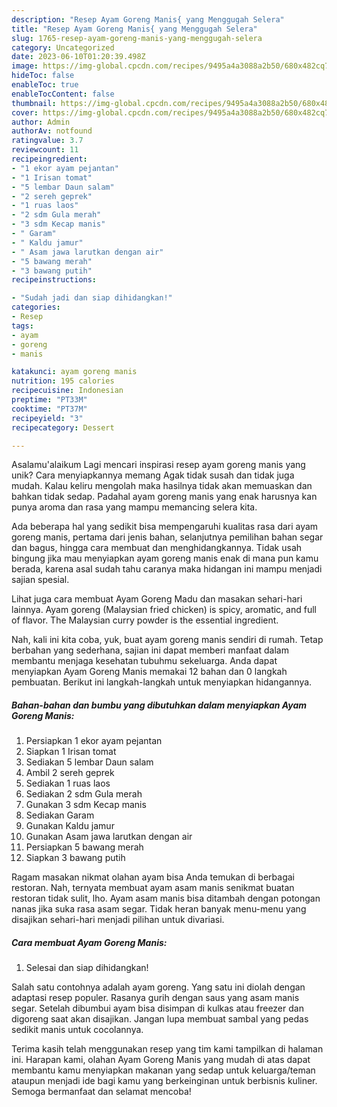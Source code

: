 ```yaml
---
description: "Resep Ayam Goreng Manis{ yang Menggugah Selera"
title: "Resep Ayam Goreng Manis{ yang Menggugah Selera"
slug: 1765-resep-ayam-goreng-manis-yang-menggugah-selera
category: Uncategorized
date: 2023-06-10T01:20:39.498Z
image: https://img-global.cpcdn.com/recipes/9495a4a3088a2b50/680x482cq70/ayam-goreng-manis-foto-resep-utama.jpg
hideToc: false
enableToc: true
enableTocContent: false
thumbnail: https://img-global.cpcdn.com/recipes/9495a4a3088a2b50/680x482cq70/ayam-goreng-manis-foto-resep-utama.jpg
cover: https://img-global.cpcdn.com/recipes/9495a4a3088a2b50/680x482cq70/ayam-goreng-manis-foto-resep-utama.jpg
author: Admin
authorAv: notfound
ratingvalue: 3.7
reviewcount: 11
recipeingredient:
- "1 ekor ayam pejantan"
- "1 Irisan tomat"
- "5 lembar Daun salam"
- "2 sereh geprek"
- "1 ruas laos"
- "2 sdm Gula merah"
- "3 sdm Kecap manis"
- " Garam"
- " Kaldu jamur"
- " Asam jawa larutkan dengan air"
- "5 bawang merah"
- "3 bawang putih"
recipeinstructions:

- "Sudah jadi dan siap dihidangkan!"
categories:
- Resep
tags:
- ayam
- goreng
- manis

katakunci: ayam goreng manis 
nutrition: 195 calories
recipecuisine: Indonesian
preptime: "PT33M"
cooktime: "PT37M"
recipeyield: "3"
recipecategory: Dessert

---
```



Asalamu'alaikum Lagi mencari inspirasi resep ayam goreng manis yang unik? Cara menyiapkannya memang Agak tidak susah dan tidak juga mudah. Kalau keliru mengolah maka hasilnya tidak akan memuaskan dan bahkan tidak sedap. Padahal ayam goreng manis yang enak harusnya kan punya aroma dan rasa yang mampu memancing selera kita.


Ada beberapa hal yang sedikit bisa mempengaruhi kualitas rasa dari ayam goreng manis, pertama dari jenis bahan, selanjutnya pemilihan bahan segar dan bagus, hingga cara membuat dan menghidangkannya. Tidak usah bingung jika mau menyiapkan ayam goreng manis enak di mana pun kamu berada, karena asal sudah tahu caranya maka hidangan ini mampu menjadi sajian spesial.

Lihat juga cara membuat Ayam Goreng Madu dan masakan sehari-hari lainnya. Ayam goreng (Malaysian fried chicken) is spicy, aromatic, and full of flavor. The Malaysian curry powder is the essential ingredient.


Nah, kali ini kita coba, yuk, buat ayam goreng manis sendiri di rumah. Tetap berbahan yang sederhana, sajian ini dapat memberi manfaat dalam membantu menjaga kesehatan tubuhmu sekeluarga. Anda dapat menyiapkan Ayam Goreng Manis memakai 12 bahan dan 0 langkah pembuatan. Berikut ini langkah-langkah untuk menyiapkan hidangannya.

<!--inarticleads1-->

##### Bahan-bahan dan bumbu yang dibutuhkan dalam menyiapkan Ayam Goreng Manis:

1. Persiapkan 1 ekor ayam pejantan
1. Siapkan 1 Irisan tomat
1. Sediakan 5 lembar Daun salam
1. Ambil 2 sereh geprek
1. Sediakan 1 ruas laos
1. Sediakan 2 sdm Gula merah
1. Gunakan 3 sdm Kecap manis
1. Sediakan  Garam
1. Gunakan  Kaldu jamur
1. Gunakan  Asam jawa larutkan dengan air
1. Persiapkan 5 bawang merah
1. Siapkan 3 bawang putih


Ragam masakan nikmat olahan ayam bisa Anda temukan di berbagai restoran. Nah, ternyata membuat ayam asam manis senikmat buatan restoran tidak sulit, lho. Ayam asam manis bisa ditambah dengan potongan nanas jika suka rasa asam segar. Tidak heran banyak menu-menu yang disajikan sehari-hari menjadi pilihan untuk divariasi. 

<!--inarticleads2-->

##### Cara membuat Ayam Goreng Manis:


1. Selesai dan siap dihidangkan!

Salah satu contohnya adalah ayam goreng. Yang satu ini diolah dengan adaptasi resep populer. Rasanya gurih dengan saus yang asam manis segar. Setelah dibumbui ayam bisa disimpan di kulkas atau freezer dan digoreng saat akan disajikan. Jangan lupa membuat sambal yang pedas sedikit manis untuk cocolannya. 

Terima kasih telah menggunakan resep yang tim kami tampilkan di halaman ini. Harapan kami, olahan Ayam Goreng Manis yang mudah di atas dapat membantu kamu menyiapkan makanan yang sedap untuk keluarga/teman ataupun menjadi ide bagi kamu yang berkeinginan untuk berbisnis kuliner. Semoga bermanfaat dan selamat mencoba!
